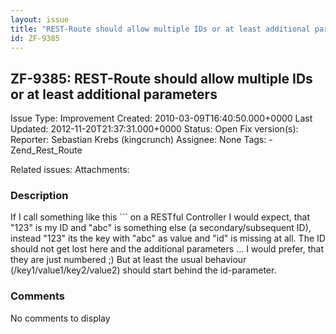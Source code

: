 ```yaml
---
layout: issue
title: "REST-Route should allow multiple IDs or at least additional parameters"
id: ZF-9385
---
```


ZF-9385: REST-Route should allow multiple IDs or at least additional parameters
-------------------------------------------------------------------------------

 Issue Type: Improvement Created: 2010-03-09T16:40:50.000+0000 Last Updated: 2012-11-20T21:37:31.000+0000 Status: Open Fix version(s): 
 Reporter:  Sebastian Krebs (kingcrunch)  Assignee:  None  Tags: - Zend\_Rest\_Route
 
 Related issues: 
 Attachments: 
### Description

If I call something like this ``` on a RESTful Controller I would expect, that "123" is my ID and "abc" is something else (a secondary/subsequent ID), instead "123" its the key with "abc" as value and "id" is missing at all. The ID should not get lost here and the additional parameters ... I would prefer, that they are just numbered ;) But at least the usual behaviour (/key1/value1/key2/value2) should start behind the id-parameter.

 

 

### Comments

No comments to display